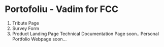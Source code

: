 # Portofoliu - Vadim for FCC

1. Tribute Page
2. Survey Form
3. Product Landing Page
   Technical Documentation Page soon..
   Personal Portfolio Webpage soon...
